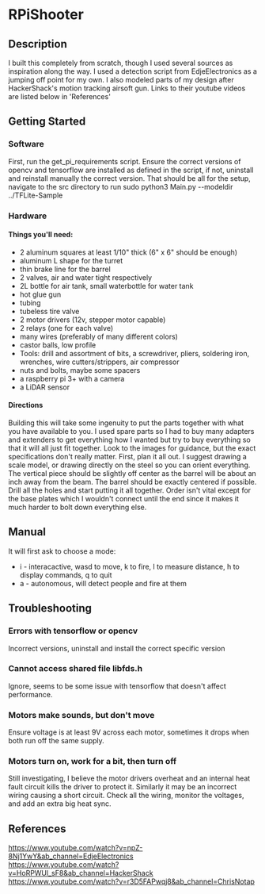 # RPiShooter
## Description
I built this completely from scratch, though I used several sources as inspiration along the way.
I used a detection script from EdjeElectronics as a jumping off point for my own.
I also modeled parts of my design after HackerShack's motion tracking airsoft gun.
Links to their youtube videos are listed below in 'References'
## Getting Started
### Software
First, run the get_pi_requirements script. Ensure the correct versions of opencv and tensorflow are installed as defined in the script, if not, uninstall and reinstall manually the correct version.
That should be all for the setup, navigate to the src directory to run
sudo python3 Main.py --modeldir ../TFLite-Sample
### Hardware
#### Things you'll need:
* 2 aluminum squares at least 1/10" thick (6" x 6" should be enough)
* aluminum L shape for the turret
* thin brake line for the barrel
* 2 valves, air and water tight respectively
* 2L bottle for air tank, small waterbottle for water tank
* hot glue gun
* tubing
* tubeless tire valve
* 2 motor drivers (12v, stepper motor capable)
* 2 relays (one for each valve)
* many wires (preferably of many different colors)
* castor balls, low profile
* Tools: drill and assortment of bits, a screwdriver, pliers, soldering iron, wrenches, wire cutters/strippers, air compressor
* nuts and bolts, maybe some spacers
* a raspberry pi 3+ with a camera
* a LiDAR sensor
#### Directions
Building this will take some ingenuity to put the parts together with what you have available to you. I used spare parts so I had to buy many adapters and extenders to get everything how I wanted but try to buy everything so that it will all just fit together. 
Look to the images for guidance, but the exact specifications don't really matter. 
First, plan it all out. I suggest drawing a scale model, or drawing directly on the steel so you can orient everything. 
The vertical piece should be slightly off center as the barrel will be about an inch away from the beam. The barrel should be exactly centered if possible. 
Drill all the holes and start putting it all together. Order isn't vital except for the base plates which I wouldn't connect until the end since it makes it much harder to bolt down everything else.
## Manual
It will first ask to choose a mode:
* i - interacactive, wasd to move, k to fire, l to measure distance, h to display commands, q to quit
* a - autonomous, will detect people and fire at them
## Troubleshooting
### Errors with tensorflow or opencv
Incorrect versions, uninstall and install the correct specific version
### Cannot access shared file libfds.h
Ignore, seems to be some issue with tensorflow that doesn't affect performance.
### Motors make sounds, but don't move
Ensure voltage is at least 9V across each motor, sometimes it drops when both run off the same supply.
### Motors turn on, work for a bit, then turn off
Still investigating, I believe the motor drivers overheat and an internal heat fault circuit kills the driver to protect it. Similarly it may be an incorrect wiring causing a short circuit. 
Check all the wiring, monitor the voltages, and add an extra big heat sync.
## References
https://www.youtube.com/watch?v=npZ-8Nj1YwY&ab_channel=EdjeElectronics   
https://www.youtube.com/watch?v=HoRPWUl_sF8&ab_channel=HackerShack   
https://www.youtube.com/watch?v=r3D5FAPwqj8&ab_channel=ChrisNotap  
